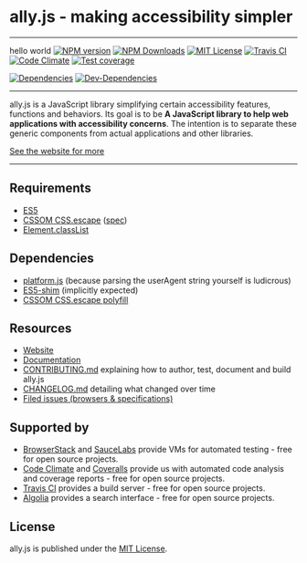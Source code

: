 # ally.js - making accessibility simpler

---
hello world
[![NPM version][npm-image]][npm-url]
[![NPM Downloads][downloads-image]][downloads-url]
[![MIT License][license-image]][license-url]
[![Travis CI][build-image]][build-url]
[![Code Climate][climate-image]][climate-url]
[![Test coverage][coverage-image]][coverage-url]

[![Dependencies][dependencies-image]][dependencies-url]
[![Dev-Dependencies][dev-dependencies-image]][dev-dependencies-url]

---

ally.js is a JavaScript library simplifying certain accessibility features, functions and behaviors. Its goal is to be **A JavaScript library to help web applications with accessibility concerns**. The intention is to separate these generic components from actual applications and other libraries.

[See the website for more](https://allyjs.io)

---

## Requirements

* [ES5](https://kangax.github.io/compat-table/es5/)
* [CSSOM CSS.escape](https://developer.mozilla.org/en-US/docs/Web/API/CSS.escape) ([spec](https://dev.w3.org/csswg/cssom/#the-css.escape%28%29-method))
* [Element.classList](https://developer.mozilla.org/en/docs/Web/API/Element/classList)


## Dependencies

* [platform.js](https://github.com/bestiejs/platform.js) (because parsing the userAgent string yourself is ludicrous)
* [ES5-shim](https://github.com/es-shims/es5-shim) (implicitly expected)
* [CSSOM CSS.escape polyfill](https://github.com/mathiasbynens/CSS.escape)


## Resources

* [Website](https://allyjs.io/)
* [Documentation](docs/README.md)
* [CONTRIBUTING.md](CONTRIBUTING.md) explaining how to author, test, document and build ally.js
* [CHANGELOG.md](CHANGELOG.md) detailing what changed over time
* [Filed issues (browsers & specifications)](issues.md)


## Supported by

* [BrowserStack](https://browserstack.com) and [SauceLabs](https://saucelabs.com/) provide VMs for automated testing - free for open source projects.
* [Code Climate](https://codeclimate.com/github/medialize/ally.js) and [Coveralls](https://coveralls.io/github/medialize/ally.js/) provide us with automated code analysis and coverage reports - free for open source projects.
* [Travis CI](https://travis-ci.org/medialize/ally.js) provides a build server - free for open source projects.
* [Algolia](https://algolia.com/) provides a search interface - free for open source projects.


## License

ally.js is published under the [MIT License](https://opensource.org/licenses/mit-license).


[npm-image]: https://img.shields.io/npm/v/ally.js.svg
[npm-url]: https://www.npmjs.com/package/ally.js
[downloads-image]: https://img.shields.io/npm/dm/ally.js.svg
[downloads-url]: https://www.npmjs.com/package/ally.js
[license-image]: https://img.shields.io/npm/l/ally.js.svg
[license-url]: https://github.com/medialize/ally.js/blob/master/LICENSE.txt
[build-image]: https://img.shields.io/travis/medialize/ally.js/master.svg
[build-url]: https://travis-ci.org/medialize/ally.js
[climate-image]: https://img.shields.io/codeclimate/github/medialize/ally.js.svg
[climate-url]: https://codeclimate.com/github/medialize/ally.js
[coverage-image]: https://img.shields.io/codeclimate/coverage/github/medialize/ally.js.svg
[coverage-url]: https://codeclimate.com/github/medialize/ally.js/coverage
[dependencies-image]: https://img.shields.io/david/medialize/ally.js.svg
[dependencies-url]: https://www.npmjs.com/package/ally.js
[dev-dependencies-image]: https://img.shields.io/david/dev/medialize/ally.js.svg
[dev-dependencies-url]: https://www.npmjs.com/package/ally.js
